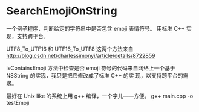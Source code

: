 # SearchEmojiOnString

一个例子程序，判断给定的字符串中是否包含 emoji 表情符号。
用标准 C++ 实现，支持跨平台。

UTF8_To_UTF16 和 UTF16_To_UTF8 这两个方法来自 http://blog.csdn.net/charlessimonyi/article/details/8722859

isContainsEmoji 方法中检查是否 emoji 符号的代码来自网络上一个基于 NSString 的实现，我只是把它修改成了标准 C++ 的实
现，以支持跨平台的需求。

最好在 Unix like 的系统上用 g++ 编译，一个字儿——方便。
g++ main.cpp -o testEmoji